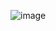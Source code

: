 ![image](https://github.com/iasos2/SmartFactory/assets/173775973/2c7b9214-49b0-4b30-a857-15c028a7b7f5)
